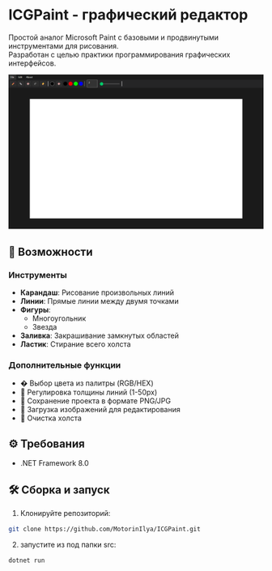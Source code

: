 # ICGPaint - графический редактор

Простой аналог Microsoft Paint с базовыми и продвинутыми инструментами для рисования.  
Разработан с целью практики программирования графических интерфейсов.

![Пример интерфейса](Assets/image.png) <!-- Замените на реальный скриншот -->

## 🎨 Возможности

### Инструменты
- **Карандаш**: Рисование произвольных линий
- **Линии**: Прямые линии между двумя точками
- **Фигуры**: 
  - Многоугольник
  - Звезда
- **Заливка**: Закрашивание замкнутых областей
- **Ластик**: Стирание всего холста

### Дополнительные функции
- � Выбор цвета из палитры (RGB/HEX)
- 📏 Регулировка толщины линий (1-50px)
- 💾 Сохранение проекта в формате PNG/JPG
- 📂 Загрузка изображений для редактирования
- 🧹 Очистка холста

## ⚙️ Требования
- .NET Framework 8.0

## 🛠 Сборка и запуск

1. Клонируйте репозиторий:
```bash
git clone https://github.com/MotorinIlya/ICGPaint.git
```
2. запустите из под папки src:
```bash
dotnet run
```